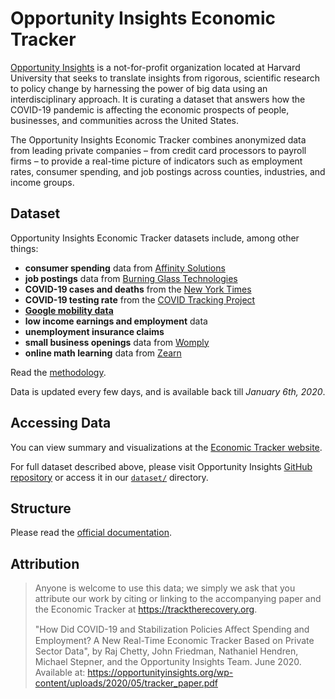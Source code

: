 # Opportunity Insights Economic Tracker

[Opportunity Insights](https://opportunityinsights.org/) is a not-for-profit organization located at Harvard University that seeks to translate insights from rigorous, scientific research to policy change by harnessing the power of big data using an interdisciplinary approach. It is curating a dataset that answers how the COVID-19 pandemic is affecting the economic prospects of people, businesses, and communities across the United States.

The Opportunity Insights Economic Tracker combines anonymized data from leading private companies – from credit card processors to payroll firms – to provide a real-time picture of indicators such as employment rates, consumer spending, and job postings across counties, industries, and income groups. 

## Dataset

Opportunity Insights Economic Tracker datasets include, among other things:

- **consumer spending** data from [Affinity Solutions](https://www.affinity.solutions/)
- **job postings** data from [Burning Glass Technologies](https://www.burning-glass.com/)
- **COVID-19 cases and deaths** from the [New York Times](../testing/nytimes/)
- **COVID-19 testing rate** from the [COVID Tracking Project](../testing/covid-tracking/project/)
- [**Google mobility data**](../mobility/google)
- **low income earnings and employment** data
- **unemployment insurance claims**
- **small business openings** data from [Womply](https://www.womply.com/)
- **online math learning** data from [Zearn](https://www.zearn.org/)

Read the [methodology](https://opportunityinsights.org/wp-content/uploads/2020/05/tracker_paper.pdf).

Data is updated every few days, and is available back till _January 6th, 2020_.

## Accessing Data

You can view summary and visualizations at the [Economic Tracker website](https://tracktherecovery.org/).

For full dataset described above, please visit Opportunity Insights [GitHub repository](https://github.com/OpportunityInsights/EconomicTracker) or access it in our [`dataset/`](dataset/) directory.

## Structure

Please read the [official documentation](https://github.com/OpportunityInsights/EconomicTracker/blob/main/README.md).

## Attribution

> Anyone is welcome to use this data; we simply we ask that you attribute our work by citing or linking to the accompanying paper and the Economic Tracker at https://tracktherecovery.org.
> 
> "How Did COVID-19 and Stabilization Policies Aﬀect Spending and Employment? A New Real-Time Economic Tracker Based on Private Sector Data", by Raj Chetty, John Friedman, Nathaniel Hendren, Michael Stepner, and the Opportunity Insights Team. June 2020. Available at: https://opportunityinsights.org/wp-content/uploads/2020/05/tracker_paper.pdf
